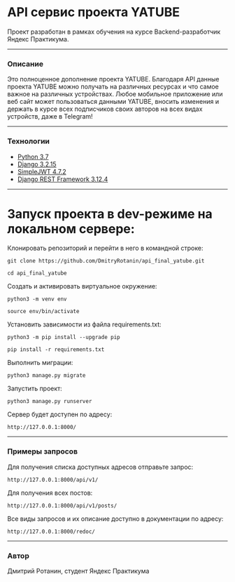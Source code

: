  # API сервис проекта YATUBE
 Проект разработан в рамках обучения на курсе Backend-разработчик Яндекс Практикума.
___
### Описание
Это полноценное дополнение проекта YATUBE. Благодаря API данные проекта YATUBE можно получать на различных ресурсах и что самое важное на различных устройствах. Любое мобильное приложение или веб сайт может пользоваться данными YATUBE, вносить изменения и держать в курсе всех подписчиков своих авторов на всех видах устройств, даже в Telegram!
___
### Технологии
- [Python 3.7]
- [Django 3.2.15]
- [SimpleJWT 4.7.2]
- [Django REST Framework 3.12.4]
___
# Запуск проекта в dev-режиме на локальном сервере:
Клонировать репозиторий и перейти в него в командной строке:
```
git clone https://github.com/DmitryRotanin/api_final_yatube.git
```
```
cd api_final_yatube
```
Cоздать и активировать виртуальное окружение:
```
python3 -m venv env
```
```
source env/bin/activate
```
Установить зависимости из файла requirements.txt:
```
python3 -m pip install --upgrade pip
```
```
pip install -r requirements.txt
```
Выполнить миграции:
```
python3 manage.py migrate
```
Запустить проект:
```
python3 manage.py runserver
```
Сервер будет доступен по адресу:
```
http://127.0.0.1:8000/
```
___
### Примеры запросов
Для получения списка доступных адресов отправьте запрос:
```
http://127.0.0.1:8000/api/v1/
```
Для получения всех постов:
```
http://127.0.0.1:8000/api/v1/posts/
```
Все виды запросов и их описание доступно в документации по адресу:
```
http://127.0.0.1:8000/redoc/
```
___
### Автор
Дмитрий Ротанин, студент Яндекс Практикума

[//]: # (Ниже находятся справочные ссылки)

   [Python 3.7]: <https://www.python.org/downloads/release/python-370/>
   [Django 3.2.15]: <https://www.djangoproject.com/download/>
   [SimpleJWT 4.7.2]: <https://django-rest-framework-simplejwt.readthedocs.io/en/latest/>
   [Django REST Framework 3.12.4]: <https://www.django-rest-framework.org/community/release-notes/>